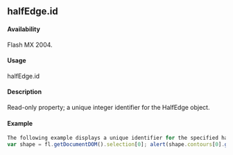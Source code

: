 ## halfEdge.id

#### Availability

Flash MX 2004.

#### Usage

halfEdge.id

#### Description

Read-only property; a unique integer identifier for the HalfEdge object.

#### Example

```javascript
The following example displays a unique identifier for the specified half edge in the Output panel:
var shape = fl.getDocumentDOM().selection[0]; alert(shape.contours[0].getHalfEdge().id);

```